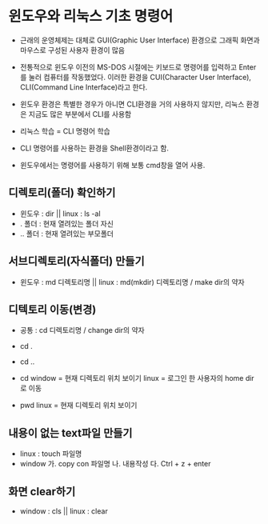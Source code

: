# 윈도우와 리눅스 기초 명령어
* 근래의 운영체제는 대체로 GUI(Graphic User Interface) 환경으로 그래픽 화면과 마우스로 구성된 사용자 환경이 많음
* 전통적으로 윈도우 이전의 MS-DOS 시절에는 키보드로 명령어를 입력하고 Enter를 눌러 컴퓨터를 작동했었다. 이러한 환경을 CUI(Character User Interface), CLI(Command Line Interface)라고 한다.

* 윈도우 환경은 특별한 경우가 아니면 CLI환경을 거의 사용하지 않지만, 리눅스 환경은 지금도 많은 부분에서 CLI를 사용함

* 리눅스 학습 = CLI 명령어 학습

* CLI 명령어를 사용하는 환경을 Shell환경이라고 함.

* 윈도우에서는 명령어를 사용하기 위해 보통 cmd창을 열어 사용.

## 디렉토리(폴더) 확인하기
* 윈도우 : dir  ||  linux : ls -al
* . 폴더 : 현재 열려있는 폴더 자신
* .. 폴더 : 현재 열려있는 부모폴더

## 서브디렉토리(자식폴더) 만들기
* 윈도우 : md 디렉토리명 || linux : md(mkdir) 디렉토리명 / make dir의 약자

## 디텍토리 이동(변경)
* 공통 : cd 디렉토리명 / change dir의 약자

* cd .
* cd ..

* cd
	window = 현재 디렉토리 위치 보이기
	linux = 로그인 한 사용자의 home dir로 이동
* pwd
	linux = 현재 디렉토리 위치 보이기	

## 내용이 없는 text파일 만들기
* linux : touch 파일명
* window
	가. copy con 파일명
	나. 내용작성
	다. Ctrl + z + enter

## 화면 clear하기
* window : cls || linux : clear	